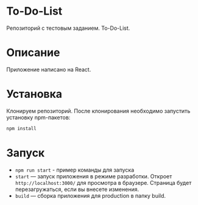 # To-Do-List
Репозиторий с тестовым заданием. To-Do-List. 

# Описание
Приложение написано на React.

# Установка
Клонируем репозиторий. После клонирования необходимо запустить установку npm-пакетов:

```bash
npm install
```

# Запуск 

* `npm run start` - пример команды для запуска
* `start` — запуск приложения в режиме разработки. Откроет `http://localhost:3000/` для просмотра в браузере. 
            Страница будет перезагружаться, если вы внесете изменения.
* `build` — сборка приложения для production в папку build.





